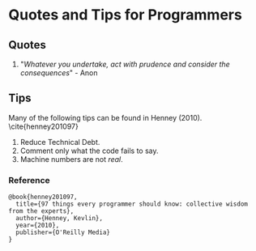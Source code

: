 # Quotes and Tips for Programmers

## Quotes

1. "_Whatever you undertake, act with prudence and consider the consequences_" - Anon

## Tips

Many of the following tips can be found in Henney (2010). \cite{henney201097}

1. Reduce Technical Debt.
2. Comment only what the code fails to say.
3. Machine numbers are not _real_.



### Reference 

```
@book{henney201097,
  title={97 things every programmer should know: collective wisdom from the experts},
  author={Henney, Kevlin},
  year={2010},
  publisher={O'Reilly Media}
}
```

